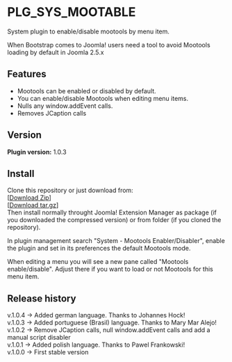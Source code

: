 PLG_SYS_MOOTABLE
==============  

System plugin to enable/disable mootools by menu item.  

When Bootstrap comes to Joomla! users need a tool to avoid Mootools loading by default in Joomla 2.5.x  

Features   
---------------  
* Mootools can be enabled or disabled by default.
* You can enable/disable Mootools when editing menu items.
* Nulls any window.addEvent calls.  
* Removes JCaption calls

Version 
---------------
**Plugin version:** 1.0.3  


Install
---------------
Clone this repository or just download from:  
[[Download Zip](https://github.com/phproberto/plg_sys_mootable/zipball/master)]  
[[Download tar.gz](https://github.com/phproberto/plg_sys_mootable/tarball/master)]  
Then install normally throught Joomla! Extension Manager as package (if you downloaded the compressed version) or from folder (if you cloned the repository).  

In plugin management search "System - Mootools Enabler/Disabler", enable the plugin and set in its preferences the default Mootools mode.  

When editing a menu you will see a new pane called "Mootools enable/disable". Adjust there if you want to load or not Mootools for this menu item.

Release history 
---------------
v.1.0.4 -> Added german language. Thanks to Johannes Hock!  
v.1.0.3 -> Added portuguese (Brasil) language. Thanks to Mary Mar Alejo!  
v.1.0.2 -> Remove JCaption calls, null window.addEvent calls and add a manual script disabler  
v.1.0.1 -> Added polish language. Thanks to Pawel Frankowski!  
v.1.0.0 -> First stable version  
